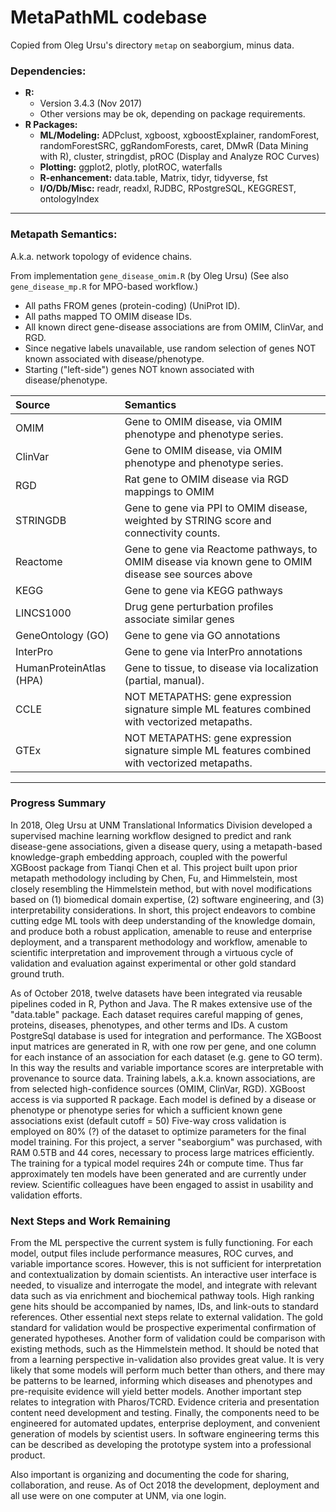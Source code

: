 # MetaPathML codebase

Copied from Oleg Ursu's directory `metap` on seaborgium, minus data.

### Dependencies:

  * **R:**
    * Version 3.4.3 (Nov 2017)
    * Other versions may be ok, depending on package requirements.
  * **R Packages:**
    * **ML/Modeling:**
      ADPclust, xgboost, xgboostExplainer, randomForest, randomForestSRC, ggRandomForests,
      caret, DMwR (Data Mining with R), cluster, stringdist, pROC (Display and Analyze ROC Curves)
    * **Plotting:**
      ggplot2, plotly, plotROC, waterfalls
    * **R-enhancement:**
      data.table, Matrix, tidyr, tidyverse, fst
    * **I/O/Db/Misc:**
      readr, readxl, RJDBC, RPostgreSQL, KEGGREST, ontologyIndex

---
### Metapath Semantics:

A.k.a. network topology of evidence chains.

From implementation `gene_disease_omim.R` (by Oleg Ursu)
(See also `gene_disease_mp.R` for MPO-based workflow.)

  * All paths FROM genes (protein-coding) (UniProt ID).
  * All paths mapped TO OMIM disease IDs.
  * All known direct gene-disease associations are from OMIM, ClinVar, and RGD.
  * Since negative labels unavailable, use random selection of genes NOT known associated with disease/phenotype.
  * Starting ("left-side") genes NOT known associated with disease/phenotype.


| Source | Semantics |
| :--- | :--- |
| OMIM | Gene to OMIM disease, via OMIM phenotype and phenotype series.  |
| ClinVar | Gene to OMIM disease, via OMIM phenotype and phenotype series.  |
| RGD | Rat gene to OMIM disease via RGD mappings to OMIM |
| STRINGDB | Gene to gene via PPI to OMIM disease, weighted by STRING score and connectivity counts.  |
| Reactome | Gene to gene via Reactome pathways, to OMIM disease via known gene to OMIM disease see sources above |
| KEGG | Gene to gene via KEGG pathways |
| LINCS1000 | Drug gene perturbation profiles associate similar genes |
| GeneOntology (GO) | Gene to gene via GO annotations |
| InterPro | Gene to gene via InterPro annotations |
| HumanProteinAtlas (HPA) | Gene to tissue, to disease via localization (partial, manual).  |
| CCLE | NOT METAPATHS: gene expression signature simple ML features combined with vectorized metapaths.  |
| GTEx | NOT METAPATHS: gene expression signature simple ML features combined with vectorized metapaths.  |

---
### Progress Summary

In 2018, Oleg Ursu at UNM Translational Informatics Division developed a supervised
machine learning workflow designed to predict and rank disease-gene associations,
given a disease query, using a metapath-based knowledge-graph embedding approach,
coupled with the powerful XGBoost package from Tianqi Chen et al. This project built
upon prior metapath methodology including by Chen, Fu, and Himmelstein, most closely
resembling the Himmelstein method, but with novel modifications based on (1)
biomedical domain expertise, (2) software engineering, and (3) interpretability
considerations.  In short, this project endeavors to combine cutting edge ML tools
with deep understanding of the knowledge domain, and produce both a robust
application, amenable to reuse and enterprise deployment, and a transparent
methodology and workflow, amenable to scientific interpretation and improvement
through a virtuous cycle of validation and evaluation against experimental or other
gold standard ground truth.

As of October 2018, twelve datasets have been integrated via reusable pipelines
coded in R, Python and Java. The R makes extensive use of the "data.table" package.
Each dataset requires careful mapping of genes, proteins, diseases, phenotypes, and
other terms and IDs. A custom PostgreSql database is used for integration and
performance. The XGBoost input matrices are generated in R, with one row per gene,
and one column for each instance of an association for each dataset (e.g. gene to GO
term). In this way the results and variable importance scores are interpretable with
provenance to source data. Training labels, a.k.a. known associations, are from
selected high-confidence sources (OMIM, ClinVar, RGD). XGBoost access is via
supported R package. Each model is defined by a disease or phenotype or phenotype
series for which a sufficient known gene associations exist (default cutoff = 50)
Five-way cross validation is employed on 80% (?) of the dataset to optimize
parameters for the final model training. For this project, a server "seaborgium" was
purchased, with RAM 0.5TB and 44 cores, necessary to process large matrices
efficiently. The training for a typical model requires 24h or compute time.  Thus
far approximately ten models have been generated and are currently under review.
Scientific colleagues have been engaged to assist in usability and validation
efforts.

### Next Steps and Work Remaining

From the ML perspective the current system is fully functioning. For each model,
output files include performance measures, ROC curves, and variable importance
scores. However, this is not sufficient for interpretation and contextualization by
domain scientists. An interactive user interface is needed, to visualize and
interrogate the model, and integrate with relevant data such as via enrichment and
biochemical pathway tools. High ranking gene hits should be accompanied by names,
IDs, and link-outs to standard references.  Other essential next steps relate to
external validation. The gold standard for validation would be prospective
experimental confirmation of generated hypotheses. Another form of validation could
be comparison with existing methods, such as the Himmelstein method. It should be
noted that from a learning perspective in-validation also provides great value. It
is very likely that some models will perform much better than others, and there may
be patterns to be learned, informing which diseases and phenotypes and pre-requisite
evidence will yield better models. Another important step relates to integration
with Pharos/TCRD. Evidence criteria and presentation content need development and
testing. Finally, the components need to be engineered for automated updates,
enterprise deployment, and convenient generation of models by scientist users. In
software engineering terms this can be described as developing the prototype system
into a professional product.

Also important is organizing and documenting the code for sharing, collaboration,
and reuse. As of Oct 2018 the development, deployment and all use were on
one computer at UNM, via one login.
